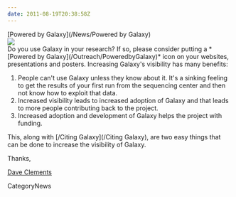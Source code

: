 ```yaml
---
date: 2011-08-19T20:38:58Z
---
```

<div class='newsItemHeader'>[Powered by Galaxy](/News/Powered by Galaxy)</div>

<div class='right'><a href='/Outreach/PoweredbyGalaxy'><img src='/Outreach/PoweredbyGalaxy/PoweredByGalaxy200.png' /></a></div>
Do you use Galaxy in your research?  If so, please consider putting a *[Powered by Galaxy](/Outreach/PoweredbyGalaxy)* icon on your websites, presentations and posters.  Increasing Galaxy's visibility has many benefits:

1. People can't use Galaxy unless they know about it. It's a sinking feeling to get the results of your first run from the sequencing center and then not know how to exploit that data.
2. Increased visibility leads to increased adoption of Galaxy and that leads to more people contributing back to the project.
3. Increased adoption and development of Galaxy helps the project with funding. 

This, along with [/Citing Galaxy](/Citing Galaxy), are two easy things that can be done to increase the visibility of Galaxy.

Thanks,

[Dave Clements](/src/DaveClements/index.md)

CategoryNews
